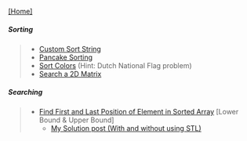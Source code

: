 
[[Home]](https://github.com/anicksaha/leetcode/blob/master/README.md)

##### Sorting
> - [Custom Sort String](https://leetcode.com/problems/custom-sort-string/description/)
> - [Pancake Sorting](https://leetcode.com/problems/pancake-sorting/description/)
> - [Sort Colors](https://leetcode.com/problems/sort-colors/description/) (Hint: Dutch National Flag problem)
> - [Search a 2D Matrix](https://leetcode.com/problems/search-a-2d-matrix/description/)

##### Searching
> - [Find First and Last Position of Element in Sorted Array](https://leetcode.com/problems/find-first-and-last-position-of-element-in-sorted-array/description/) [Lower Bound & Upper Bound]
>   - [My Solution post (With and without using STL)](https://leetcode.com/problems/find-first-and-last-position-of-element-in-sorted-array/discuss/233361/C++-or-Lower-Bound-and-Upper-Bound-or-O(log(n))-or-Both-STL-and-no-STL-versions)
